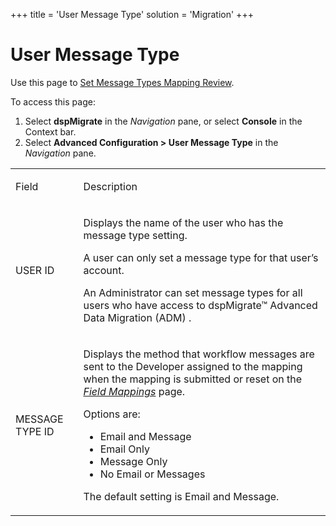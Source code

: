 +++
title = 'User Message Type'
solution = 'Migration'
+++

# User Message Type

<div class="use">

Use this page to [Set Message Types Mapping
Review](../Use_Cases/Set_Message_Types_for_Mapping_Review.htm).

</div>

To access this page:

1.  Select <span style="font-weight: bold;">dspMigrate</span> in the
    <span style="font-style: italic;">Navigation</span> pane, or select
    <span style="font-weight: bold;">Console</span> in the Context bar.
2.  Select <span style="font-weight: bold;">Advanced Configuration \>
    User Message Type</span> in the
    <span style="font-style: italic;">Navigation</span> pane.

<table>
<tbody>
<tr class="odd">
<td><p>Field</p></td>
<td><p>Description</p></td>
</tr>
<tr class="even">
<td><p>USER ID</p></td>
<td><p>Displays the name of the user who has the message type setting.</p>
<p>A user can only set a message type for that user’s account.</p>
<p>An Administrator can set message types for all users who have access to dspMigrate™ Advanced Data Migration (ADM) .</p></td>
</tr>
<tr class="odd">
<td><p>MESSAGE TYPE ID</p></td>
<td><p>Displays the method that workflow messages are sent to the Developer assigned to the mapping when the mapping is submitted or reset on the <em><a href="../../Map/Page_Desc/Field_Mappings_H.htm">Field Mappings</a></em> page.</p>
<p>Options are:</p>
<ul>
<li>Email and Message</li>
<li>Email Only</li>
<li>Message Only</li>
<li>No Email or Messages</li>
</ul>
<p>The default setting is Email and Message.</p></td>
</tr>
</tbody>
</table>
